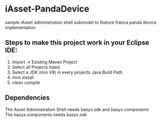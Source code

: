 # iAsset-PandaDevice

sample iAsset administration shell submodel to feature franca panda device implementation

## Steps to make this project work in your Eclipse IDE:

1) Import -> Existing Maven Project
2) Select all Projects listed
3) Select a JDK (min V8) in every projects Java Build Path
3) mvn install
4) clean compile

## Dependencies

The Asset Administration Shell needs basyx.sdk and basyx.components
The basyx.components needs basyx.sdk
